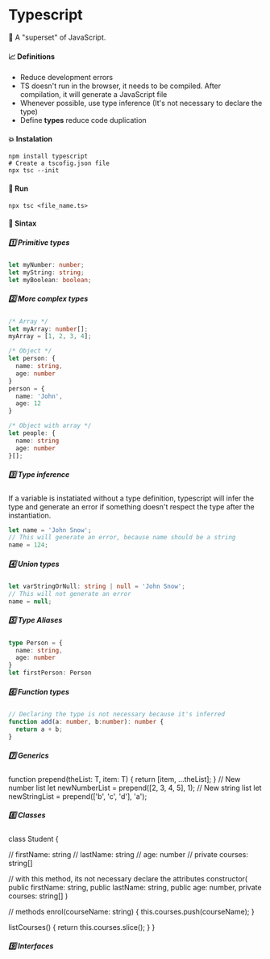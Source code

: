 # Typescript

🤩 A "superset" of JavaScript. 

#### 📈 Definitions
- Reduce development errors
- TS doesn't run in the browser, it needs to be compiled. After compilation, it will generate a JavaScript file
- Whenever possible, use type inference (It's not necessary to declare the type)
- Define **types** reduce code duplication

#### 💥 Instalation
```shell
npm install typescript
# Create a tscofig.json file
npx tsc --init
```
#### 🚀 Run 
```
npx tsc <file_name.ts>
```
#### 📓 Sintax
##### 1️⃣ Primitive types 
```typescript
let myNumber: number;
let myString: string;
let myBoolean: boolean;
```
##### 2️⃣ More complex types
```typescript
/* Array */
let myArray: number[];
myArray = [1, 2, 3, 4];

/* Object */
let person: {
  name: string,
  age: number
}
person = {
  name: 'John',
  age: 12
}

/* Object with array */
let people: {
  name: string
  age: number
}[];
```

##### 3️⃣ Type inference
If a variable is instatiated without a type definition, typescript will infer the type and generate an error if something doesn't respect the type after the instantiation.
```typescript
let name = 'John Snow';
// This will generate an error, because name should be a string
name = 124;
```

##### 4️⃣ Union types
```typescript
let varStringOrNull: string | null = 'John Snow';
// This will not generate an error
name = null;
```

##### 5️⃣ Type Aliases
```typescript
type Person = {
  name: string,
  age: number
}
let firstPerson: Person
```

##### 6️⃣ Function types
```typescript
// Declaring the type is not necessary because it's inferred
function add(a: number, b:number): number {
  return a + b;
}
```

##### 7️⃣ Generics
function prepend<T>(theList: T, item: T) {
  return [item, ...theList];
}
// New number list
let newNumberList = prepend([2, 3, 4, 5], 1);
// New string list
let newStringList = prepend(['b', 'c', 'd'], 'a');

##### 8️⃣ Classes
class Student {
  
  // firstName: string
  // lastName: string
  // age: number
  // private courses: string[]

  // with this method, its not necessary declare the attributes
  constructor(
    public firstName: string, 
    public lastName: string, 
    public age: number,
    private courses: string[]
  )

  // methods
  enrol(courseName: string) {
    this.courses.push(courseName);
  }

  listCourses() {
    return this.courses.slice();
  }
}

##### 9️⃣ Interfaces



